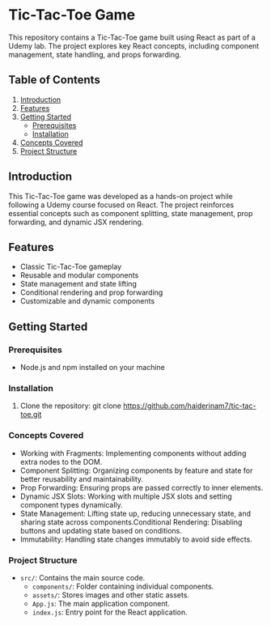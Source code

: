 # Tic-Tac-Toe Game

This repository contains a Tic-Tac-Toe game built using React as part of a Udemy lab. The project explores key React concepts, including component management, state handling, and props forwarding.

## Table of Contents

1. [Introduction](#introduction)
2. [Features](#features)
3. [Getting Started](#getting-started)
   - [Prerequisites](#prerequisites)
   - [Installation](#installation)
4. [Concepts Covered](#concepts-covered)
5. [Project Structure](#project-structure)

## Introduction

This Tic-Tac-Toe game was developed as a hands-on project while following a Udemy course focused on React. The project reinforces essential concepts such as component splitting, state management, prop forwarding, and dynamic JSX rendering.

## Features

- Classic Tic-Tac-Toe gameplay
- Reusable and modular components
- State management and state lifting
- Conditional rendering and prop forwarding
- Customizable and dynamic components

## Getting Started

### Prerequisites

- Node.js and npm installed on your machine

### Installation

1. Clone the repository:
git clone https://github.com/haiderinam7/tic-tac-toe.git

### Concepts Covered

- Working with Fragments: Implementing components without adding extra nodes to the DOM.
- Component Splitting: Organizing components by feature and state for better reusability and maintainability.
- Prop Forwarding: Ensuring props are passed correctly to inner elements.
- Dynamic JSX Slots: Working with multiple JSX slots and setting component types dynamically.
- State Management: Lifting state up, reducing unnecessary state, and sharing state across components.Conditional Rendering: Disabling buttons and updating state based on conditions.
- Immutability: Handling state changes immutably to avoid side effects.

### Project Structure

- `src/`: Contains the main source code.
  - `components/`: Folder containing individual components.
  - `assets/`: Stores images and other static assets.
  - `App.js`: The main application component.
  - `index.js`: Entry point for the React application.


